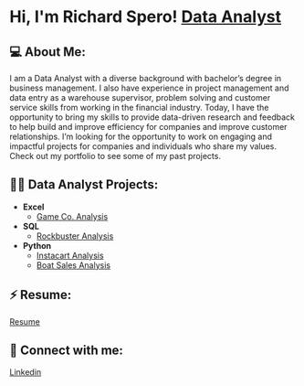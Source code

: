 <h1>Hi, I'm Richard Spero!
<a href="https://www.linkedin.com/in/rich-spero-a12549119/">Data Analyst</a>

<h2>💻 About Me:</h2>
  I am a Data Analyst with a diverse background with bachelor’s degree in business management. I also have experience in project management and data entry as a warehouse supervisor, problem solving and customer service skills from working in the financial industry. Today, I have the opportunity to bring my skills to provide data-driven research and feedback to help build and improve efficiency for companies and improve customer relationships.
  I’m looking for the opportunity to work on engaging and impactful projects for companies and individuals who share my values. Check out my portfolio to see some of my past projects. 

<h2>👨‍💻 Data Analyst Projects:</h2>

- <b>Excel</b>
  - [Game Co. Analysis](https://github.com/rspero1/Game-Co)
- <b>SQL</b>
  - [Rockbuster Analysis](https://github.com/rspero1/Rockbuster)
- <b>Python</b>
  - [Instacart Analysis](https://github.com/rspero1/Instacart_Analysis)
  - [Boat Sales Analysis](https://github.com/rspero1/Boat-Sales-Analysis)
  
<h2> ⚡ Resume:</h2> 
<a href="https://drive.google.com/file/d/1sxefp7atQipUwsb6cdBsir0sjnobak9o/view?usp=sharing">Resume</a>
<h2> 🤳 Connect with me:</h2>
<a href="https://www.linkedin.com/in/rich-spero-a12549119/">Linkedin</a>



<!--
**rspero1/rspero1** is a ✨ _special_ ✨ repository because its `README.md` (this file) appears on your GitHub profile.

Here are some ideas to get you started:

- 🔭 I’m currently working on ...
- 🌱 I’m currently learning ...
- 👯 I’m looking to collaborate on ...
- 🤔 I’m looking for help with ...
- 💬 Ask me about ...
- 📫 How to reach me: ...
- 😄 Pronouns: ...
- ⚡ Fun fact: ...
-->
